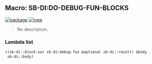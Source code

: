 ## Macro: SB-DI:DO-DEBUG-FUN-BLOCKS
[![package](https://img.shields.io/badge/Package-SB--DI-5f9ea0.svg?style=social&colorA=999999)](../) [![type](https://img.shields.io/badge/Type-Macro-5f9ea0.svg?style=social&colorA=999999)](../#macro) 

> No description.

### Lambda list
```cl
((sb-di::block-var sb-di:debug-fun &optional sb-di::result) &body
 sb-di::body)
```
